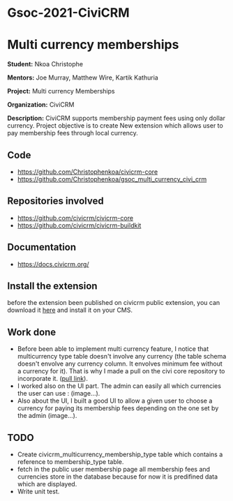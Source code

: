 # Gsoc-2021-CiviCRM
# Multi currency memberships

**Student:** Nkoa Christophe

**Mentors:** Joe Murray, Matthew Wire, Kartik Kathuria 

**Project:** Multi currency Memberships

**Organization:** CiviCRM

**Description:** CiviCRM supports membership payment fees using only dollar currency. Project objective is to create New extension which allows user to pay membership fees through local currency.

## Code
* https://github.com/Christophenkoa/civicrm-core
* https://github.com/Christophenkoa/gsoc_multi_currency_civi_crm

## Repositories involved
* https://github.com/civicrm/civicrm-core
* https://github.com/civicrm/civicrm-buildkit

## Documentation
* https://docs.civicrm.org/

## Install the extension
before the extension been published on civicrm public extension, you can download it [here](https://github.com/Christophenkoa/gsoc_multi_currency_civi_crm) and
install it on your CMS.

## Work done
* Before been able to implement multi currency feature, I notice that multicurrency type table doesn't involve any currency (the table schema doesn't envolve any currency column. It envolves minimum fee without a currency for it). That is why I made a pull on the civi core repository to incorporate it. ([pull link]()).
* I worked also on the UI part. The admin can easily all which currencies the user can use : (image...).
* Also about the UI, I built a good UI to allow a given user to choose a currency for paying its membership fees depending on the one set by the admin (image...). 

 ## TODO
 * Create civicrm_multicurrency_membership_type table which contains a reference to membership_type table.
 * fetch in the public user membership page all membership fees and currencies store in the database because for now it is predifined data which are displayed. 
 * Write unit test.
